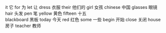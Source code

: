 it  它
for  为
let	  让
dress	衣服
their  他们的
girl	女孩
chinese		中国
glasses		眼镜
hair	头发
pen		笔
yellow	黄色
fifteen	十五	
blackboard		黑板
today	今天
red		红色
some	一些
begin	开始
close	关闭
house	房子
teacher		教师